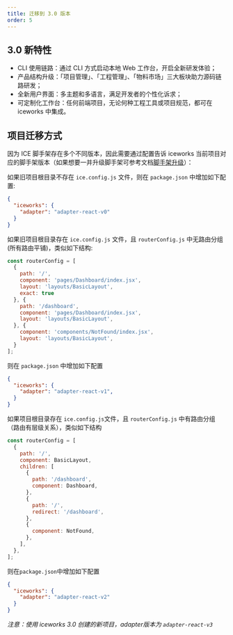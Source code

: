 ```yaml
---
title: 迁移到 3.0 版本
order: 5
---
```


## 3.0 新特性

* CLI 使用链路：通过 CLI 方式启动本地 Web 工作台，开启全新研发体验；
* 产品结构升级：「项目管理」、「工程管理」、「物料市场」三大板块助力源码链路研发；
* 全新用户界面：多主题和多语言，满足开发者的个性化诉求；
* 可定制化工作台：任何前端项目，无论何种工程工具或项目规范，都可在 iceworks 中集成。

## 项目迁移方式

因为 ICE 脚手架存在多个不同版本，因此需要通过配置告诉 iceworks 当前项目对应的脚手架版本（如果想要一并升级脚手架可参考文档[脚手架升级](/docs/guide/resource/migrate)）：

如果旧项目根目录不存在 `ice.config.js` 文件，则在 `package.json` 中增加如下配置:

```json
{
  "iceworks": {
    "adapter": "adapter-react-v0"
  }
}
```

如果旧项目根目录存在 `ice.config.js` 文件，且 `routerConfig.js` 中无路由分组 (所有路由平铺)，类似如下结构:

```javascript
const routerConfig = [
  {
    path: '/',
    component: 'pages/Dashboard/index.jsx',
    layout: 'layouts/BasicLayout',
    exact: true
  }, {
    path: '/dashboard',
    component: 'pages/Dashboard/index.jsx',
    layout: 'layouts/BasicLayout',
  }, {
    component: 'components/NotFound/index.jsx',
    layout: 'layouts/BasicLayout',
  }
];
```

则在 `package.json` 中增加如下配置

```json
{
  "iceworks": {
    "adapter": "adapter-react-v1",
  }
}
```

如果项目根目录存在 `ice.config.js`文件，且 `routerConfig.js` 中有路由分组（路由有层级关系），类似如下结构

```javascript
const routerConfig = [
  {
    path: '/',
    component: BasicLayout,
    children: [
      {
        path: '/dashboard',
        component: Dashboard,
      },
      {
        path: '/',
        redirect: '/dashboard',
      },
      {
        component: NotFound,
      },
    ],
  },
];
```

则在`package.json`中增加如下配置

```json
{
  "iceworks": {
    "adapter": "adapter-react-v2"
  }
}
```

*注意：使用 iceworks 3.0 创建的新项目，adapter版本为 `adapter-react-v3`*
